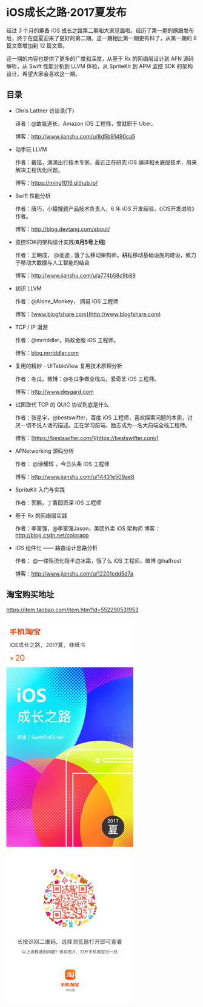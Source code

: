 # iOS成长之路·2017夏发布  

经过 3 个月的筹备 iOS 成长之路第二期和大家见面啦。经历了第一期的蹒跚发布后，终于在盛夏迎来了更好的第二期。这一期相比第一期更有料了，从第一期的 8 篇文章增加到 12 篇文章。

这一期的内容也提供了更多的广度和深度，从基于 Rx 的网络层设计到 AFN 源码解析，从 Swift 性能分析到 LLVM 体验，从 SpriteKit 到 APM 监控 SDK 的架构设计。希望大家会喜欢这一期。

## 目录
- Chris Lattner 访谈录(下)

  译者：@故胤道长，Amazon iOS 工程师，曾就职于 Uber。

  博客：http://www.jianshu.com/u/8d5b91490ca5

- 动手玩 LLVM

  作者：戴铭，滴滴出行技术专家。最近正在研究 iOS 编译相关底层技术，用来解决工程优化问题。

  博客：https://ming1016.github.io/

- Swift 性能分析

  作者：唐巧，小猿搜题产品技术负责人，6 年 iOS 开发经验，《iOS开发进阶》作者。

  博客：http://blog.devtang.com/about/

- 监控SDK的架构设计实践(**6月5号上线**)

  作者：王朝成， @圣迪 , 饿了么移动架构师。耕耘移动基础设施的建设，致力于移动大数据与人工智能的结合

  博客：http://www.jianshu.com/u/a774b58c9b89

- 初识 LLVM

  作者：@Alone_Monkey， 网易 iOS 工程师

  博客：[www.blogfshare.com](http://www.blogfshare.com)

- TCP / IP 漫游

  作者：@mrriddler，蚂蚁金服 iOS 工程师。

  博客：[blog.mrriddler.com](http://blog.mrriddler.com)

- 复用的精妙 - UITableView 复用技术原理分析

  作者：冬瓜，微博：@冬瓜争做全栈瓜，爱奇艺 iOS 工程师。

  博客：http://www.desgard.com

- 试图取代 TCP 的 QUIC 协议到底是什么

  作者：张星宇，@bestswifter，百度 iOS 工程师，喜欢探索问题的本质，讨厌一切不说人话的描述。正在学习前端，励志成为一名大前端全栈工程师。

  博客：[https://bestswifter.com/](https://bestswifter.com/)

- AFNetworking 源码分析

  作者： @涂耀辉 ，今日头条 iOS 工程师

  博客：http://www.jianshu.com/u/14431e509ae8

- SpriteKit 入门与实践

  作者：郭鹏，丁香园资深 iOS 工程师

- 基于 Rx 的网络层实践

  作者：李富强，@李富强Jason，美团外卖 iOS 架构师
  博客：http://blog.csdn.net/colorapp

- iOS 组件化 —— 路由设计思路分析

  作者： @一缕殇流化隐半边冰霜，饿了么 iOS 工程师，微博 @halfrost

  博客：http://www.jianshu.com/u/12201cdd5d7a


## 淘宝购买地址
https://item.taobao.com/item.htm?id=552290531953
<img src="sources/v2-taobao.jpeg" style="max-width:500px;margin:0 auto;"/>
